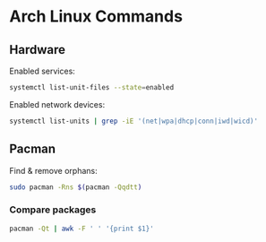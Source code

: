 # Arch Linux Commands

## Hardware

Enabled services:
```sh
systemctl list-unit-files --state=enabled
```

Enabled network devices:
```sh
systemctl list-units | grep -iE '(net|wpa|dhcp|conn|iwd|wicd)'
```

## Pacman
Find & remove orphans:
```sh
sudo pacman -Rns $(pacman -Qqdtt)
```

### Compare packages

```sh
pacman -Qt | awk -F ' ' '{print $1}'

